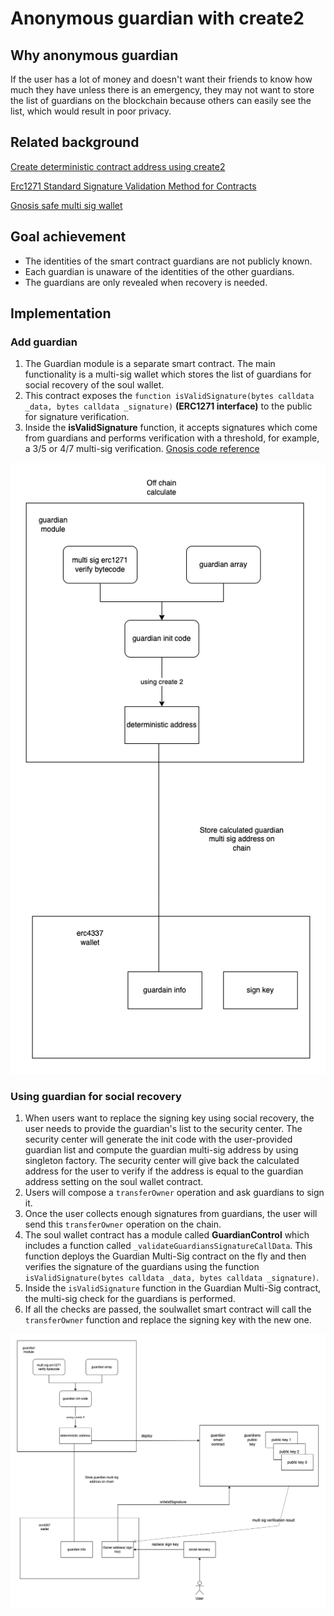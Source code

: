 # Anonymous guardian with create2

## Why anonymous guardian

If the user has a lot of money and doesn't want their friends to know how much they have unless there is an emergency, they may not want to store the list of guardians on the blockchain because others can easily see the list, which would result in poor privacy.

## Related background

[Create deterministic contract address using create2](https://eips.ethereum.org/EIPS/eip-1014)

[Erc1271 Standard Signature Validation Method for Contracts](https://eips.ethereum.org/EIPS/eip-1271)

[Gnosis safe multi sig wallet](https://github.com/safe-global/safe-contracts/blob/c36bcab46578a442862d043e12a83fec41143dec/contracts/GnosisSafe.sol#L240)

## Goal achievement

- The identities of the smart contract guardians are not publicly known.
- Each guardian is unaware of the identities of the other guardians.
- The guardians are only revealed when recovery is needed.


## Implementation

### Add guardian

1. The Guardian module is a separate smart contract. The main functionality is a multi-sig wallet which stores the list of guardians for social recovery of the soul wallet.
2. This contract exposes the ```function isValidSignature(bytes calldata _data, bytes calldata _signature)``` **(ERC1271 interface)** to the public for signature verification.
3.  Inside the **isValidSignature** function, it accepts signatures which come from guardians and performs verification with a threshold, for example, a 3/5 or 4/7 multi-sig verification. [Gnosis code reference](https://github.com/safe-global/safe-contracts/blob/c36bcab46578a442862d043e12a83fec41143dec/contracts/GnosisSafe.sol#L240)



<p align="center">
  <img src="./images//add_guardian_diagram.png" />
</p>

### Using guardian for social recovery


1. When users want to replace the signing key using social recovery, the user needs to provide the guardian's list to the security center. The security center will generate the init code with the user-provided guardian list and compute the guardian multi-sig address by using singleton factory. The security center will give back the calculated address for the user to verify if the address is equal to the guardian address setting on the soul wallet contract.
2. Users will compose a ```transferOwner``` operation and ask guardians to sign it.
3. Once the user collects enough signatures from guardians, the user will send this ```transferOwner``` operation on the chain.
4. The soul wallet contract has a module called **GuardianControl** which includes a function called ```_validateGuardiansSignatureCallData```. This function deploys the Guardian Multi-Sig contract on the fly and then verifies the signature of the guardians using the function  ```isValidSignature(bytes calldata _data, bytes calldata _signature)```.
5. Inside the ```isValidSignature``` function in the Guardian Multi-Sig contract, the multi-sig check for the guardians is performed.
6. If all the checks are passed, the soulwallet smart contract will call the ```transferOwner``` function and replace the signing key with the new one.

<p align="center">
  <img src="./images//recovery_diagram.png" />
</p>
